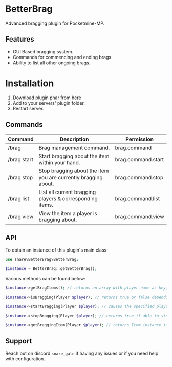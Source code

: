 # BetterBrag

Advanced bragging plugin for Pocketmine-MP.

## Features
 - GUI Based bragging system.
 - Commands for commencing and ending brags.
 - Ability to list all other ongoing brags.

# Installation
 1. Download plugin phar from [here](https://poggit.pmmp.io/ci/snarerectify/BetterBrag/~)
 2. Add to your servers' plugin folder.
 3. Restart server.

## Commands

| Command                                           | Description                                                   | Permission         |                                                             
|---------------------------------------------------|---------------------------------------------------------------|--------------------|
| /brag                                             | Brag management command.                                      | brag.command       | 
| /brag start                                       | Start bragging about the item within your hand.               | brag.command.start |                           
| /brag stop                                        | Stop bragging about the item you are currently bragging about.| brag.command.stop  |                 
| /brag list                                        | List all current bragging players & corresponding items.      | brag.command.list  |                                                 
| /brag view <player>                               | View the item a player is bragging about.                     | brag.command.view  |

## API
To obtain an instance of this plugin's main class:
```php
use snare\BetterBrag\BetterBrag;

$instance = BetterBrag::getBetterBrag();
```

Various methods can be found below:
```php
$instance->getBragItems(); // returns an array with player name as key, Item instance as value.

$instance->isBragging(Player $player); // returns true or false depending on whether or not the specified player is bragging.

$instance->startBragging(Player $player); // causes the specified player to brag about the item in their hand.

$instance->stopBragging(Player $player); // returns true if able to stop playing bragging, false if not.

$instance->getBraggingItem(Player $player); // returns Item instance if player is bragging, null if not.
```

## Support
Reach out on discord `snare_gale` if having any issues or if you need help with configuration.

